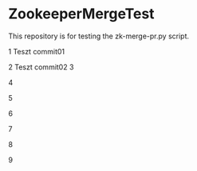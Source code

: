 # ZookeeperMergeTest
This repository is for testing the zk-merge-pr.py script. 

1
Teszt commit01

2
Teszt commit02
3

4

5

6

7

8

9
